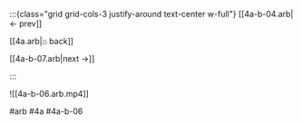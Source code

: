 :::{class="grid grid-cols-3 justify-around text-center w-full"}
[[4a-b-04.arb|← prev]]

[[4a.arb|⌂ back]]

[[4a-b-07.arb|next →]]

:::

![[4a-b-06.arb.mp4]]

#arb #4a #4a-b-06

